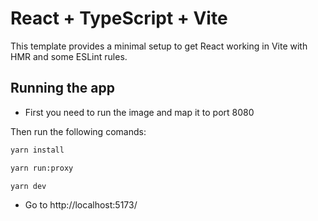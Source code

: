 # React + TypeScript + Vite

This template provides a minimal setup to get React working in Vite with HMR and some ESLint rules.

## Running the app

- First you need to run the image and map it to port 8080

Then run the following comands:

```bash
yarn install
```

```bash
yarn run:proxy
```

```bash
yarn dev
```

- Go to http://localhost:5173/
